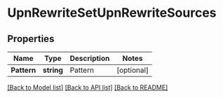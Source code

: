 # UpnRewriteSetUpnRewriteSources

## Properties

Name | Type | Description | Notes
------------ | ------------- | ------------- | -------------
**Pattern** | **string** | Pattern | [optional] 

[[Back to Model list]](../README.md#documentation-for-models) [[Back to API list]](../README.md#documentation-for-api-endpoints) [[Back to README]](../README.md)


